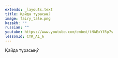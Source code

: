 ```yaml
---
extends: _layouts.text
title: Қайда тұрасың?
image: fairy_tale.png
kazakh: ""
russian: ""
youtube: https://www.youtube.com/embed/tNAExYfRp7s
lessonId: CYR_A1_6
---
```

Қайда тұрасың?